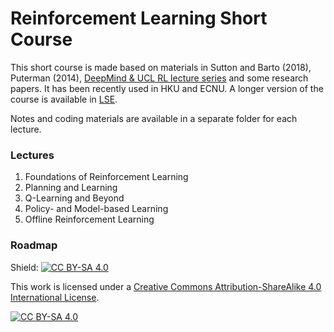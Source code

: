 # Reinforcement Learning Short Course

This short course is made based on materials in Sutton and Barto (2018), Puterman (2014), [DeepMind & UCL RL lecture series](https://www.deepmind.com/learning-resources/introduction-to-reinforcement-learning-with-david-silver) and some research papers. It has been recently used in HKU and ECNU. A longer version of the course is available in [LSE](https://www.lse.ac.uk/resources/calendar2021-2022/courseGuides/ST/2021_ST455.htm). 

Notes and coding materials are available in a separate folder for each lecture.

### Lectures

1. Foundations of Reinforcement Learning
2. Planning and Learning
3. Q-Learning and Beyond
4. Policy- and Model-based Learning
5. Offline Reinforcement Learning

### Roadmap

Shield: [![CC BY-SA 4.0][cc-by-sa-shield]][cc-by-sa]

This work is licensed under a
[Creative Commons Attribution-ShareAlike 4.0 International License][cc-by-sa].

[![CC BY-SA 4.0][cc-by-sa-image]][cc-by-sa]

[cc-by-sa]: http://creativecommons.org/licenses/by-sa/4.0/
[cc-by-sa-image]: https://licensebuttons.net/l/by-sa/4.0/88x31.png
[cc-by-sa-shield]: https://img.shields.io/badge/License-CC%20BY--SA%204.0-lightgrey.svg
